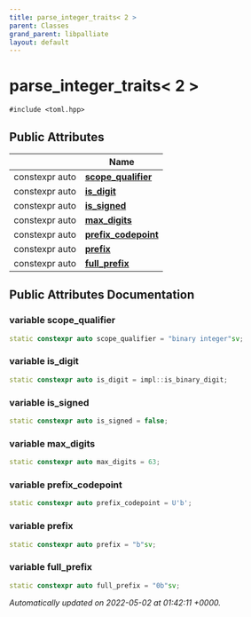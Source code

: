 ```yaml
---
title: parse_integer_traits< 2 >
parent: Classes
grand_parent: libpalliate
layout: default
---
```


# parse_integer_traits< 2 >






`#include <toml.hpp>`

## Public Attributes

|                | Name           |
| -------------- | -------------- |
| constexpr auto | **[scope_qualifier](/libpalliate/generated/Classes/structparse__integer__traits_3_012_01_4#variable-scope-qualifier)**  |
| constexpr auto | **[is_digit](/libpalliate/generated/Classes/structparse__integer__traits_3_012_01_4#variable-is-digit)**  |
| constexpr auto | **[is_signed](/libpalliate/generated/Classes/structparse__integer__traits_3_012_01_4#variable-is-signed)**  |
| constexpr auto | **[max_digits](/libpalliate/generated/Classes/structparse__integer__traits_3_012_01_4#variable-max-digits)**  |
| constexpr auto | **[prefix_codepoint](/libpalliate/generated/Classes/structparse__integer__traits_3_012_01_4#variable-prefix-codepoint)**  |
| constexpr auto | **[prefix](/libpalliate/generated/Classes/structparse__integer__traits_3_012_01_4#variable-prefix)**  |
| constexpr auto | **[full_prefix](/libpalliate/generated/Classes/structparse__integer__traits_3_012_01_4#variable-full-prefix)**  |

## Public Attributes Documentation

### variable scope_qualifier

```cpp
static constexpr auto scope_qualifier = "binary integer"sv;
```


### variable is_digit

```cpp
static constexpr auto is_digit = impl::is_binary_digit;
```


### variable is_signed

```cpp
static constexpr auto is_signed = false;
```


### variable max_digits

```cpp
static constexpr auto max_digits = 63;
```


### variable prefix_codepoint

```cpp
static constexpr auto prefix_codepoint = U'b';
```


### variable prefix

```cpp
static constexpr auto prefix = "b"sv;
```


### variable full_prefix

```cpp
static constexpr auto full_prefix = "0b"sv;
```



_Automatically updated on 2022-05-02 at 01:42:11 +0000._